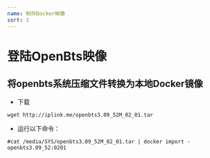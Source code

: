 ```yaml
---
name: 制作Docker映像
sort: 1
---
```



# 登陆OpenBts映像

## 将openbts系统压缩文件转换为本地Docker镜像

- 下载

```
wget http://iplink.me/openbts3.09_52M_02_01.tar
```
- 运行以下命令：

```
#cat /media/SYS/openbts3.09_52M_02_01.tar | docker import - openbts3.09_52:0201
```

